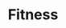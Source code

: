 ---
title: Fitness
crosslinks:
- gainit
- weightroom
- nSuns
- powerlifting
- AdvancedFitness
- loseit
- xxfitness
- keto
- running
- gzcl
- weightlifting
- leangains
- homegym
- ketogains
- lvysaur
- progresspics
- intermittentfasting
- fitmeals
- IAmA
- ResearchReview
---